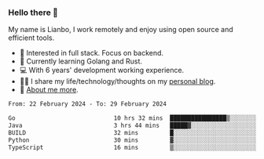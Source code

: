 ### Hello there 👋

My name is Lianbo, I work remotely and enjoy using open source and efficient tools.

- 🔭 Interested in full stack. Focus on backend.
- 🌱 Currently learning Golang and Rust.
- 💻 With 6 years' development working experience.
- ✍🏻 I share my life/technology/thoughts on my [personal blog](https://godruoyi.com).
- 👒 [About me more](https://godruoyi.com/posts/About-godruoyi).

<!--START_SECTION:waka-->

```txt
From: 22 February 2024 - To: 29 February 2024

Go                            10 hrs 32 mins  ████████████████▒░░░░░░░░   64.67 %
Java                          3 hrs 44 mins   █████▓░░░░░░░░░░░░░░░░░░░   22.89 %
BUILD                         32 mins         █░░░░░░░░░░░░░░░░░░░░░░░░   03.34 %
Python                        30 mins         ▓░░░░░░░░░░░░░░░░░░░░░░░░   03.13 %
TypeScript                    16 mins         ▒░░░░░░░░░░░░░░░░░░░░░░░░   01.71 %
```

<!--END_SECTION:waka-->
